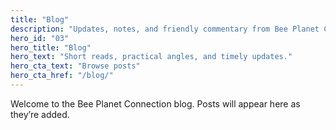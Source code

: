 ```yaml
---
title: "Blog"
description: "Updates, notes, and friendly commentary from Bee Planet Connection."
hero_id: "03"
hero_title: "Blog"
hero_text: "Short reads, practical angles, and timely updates."
hero_cta_text: "Browse posts"
hero_cta_href: "/blog/"
---
```

Welcome to the Bee Planet Connection blog. Posts will appear here as they’re added.
